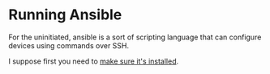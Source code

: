 # Running Ansible

For the uninitiated, ansible is a sort of scripting language that can configure devices using commands over SSH.

I suppose first you need to [make sure it's installed](https://www.ansible.com/).

